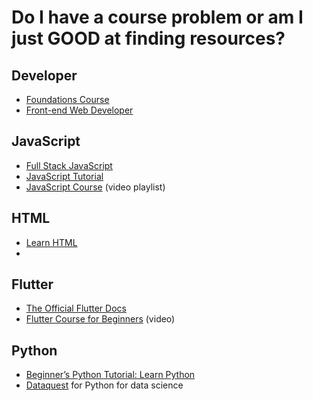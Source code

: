 # Do I have a course problem or am I just GOOD at finding resources?

## Developer
 - [Foundations Course](https://www.theodinproject.com/paths/foundations/courses/foundations)
 - [Front-end Web Developer](https://developer.mozilla.org/en-US/docs/Learn/Front-end_web_developer)

## JavaScript
 - [Full Stack JavaScript](https://www.theodinproject.com/paths/full-stack-javascript)
 - [JavaScript Tutorial](https://www.w3schools.com/js/default.asp)
 - [JavaScript Course](https://www.youtube.com/playlist?list=PLRAV69dS1uWSxUIk5o3vQY2-_VKsOpXLD) (video playlist)

## HTML
 - [Learn HTML](https://web.dev/learn/html)
 - 

## Flutter
- [The Official Flutter Docs](https://docs.flutter.dev/)
- [Flutter Course for Beginners](https://www.youtube.com/watch?v=VPvVD8t02U8) (video)

## Python
- [Beginner’s Python Tutorial: Learn Python](https://python.land/python-tutorial)
- [Dataquest](https://www.dataquest.io/) for Python for data science

